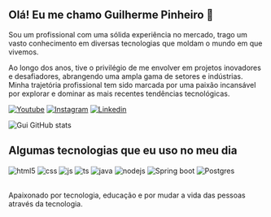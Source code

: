 ## Olá! Eu me chamo Guilherme Pinheiro 👋
Sou um profissional com uma sólida experiência no mercado, trago um vasto conhecimento em diversas tecnologias que moldam o mundo em que vivemos.

Ao longo dos anos, tive o privilégio de me envolver em projetos inovadores e desafiadores, abrangendo uma ampla gama de setores e indústrias. Minha trajetória profissional tem sido marcada por uma paixão incansável por explorar e dominar as mais recentes tendências tecnológicas.

[![Youtube](https://img.shields.io/badge/YouTube-FF0000?style=for-the-badge&logo=youtube&logoColor=white)](https://www.youtube.com/@code2532/featured)
[![Instagram](https://img.shields.io/badge/Instagram-E4405F?style=for-the-badge&logo=instagram&logoColor=white)](https://www.instagram.com/gui_ruchell/)
[![Linkedin](https://img.shields.io/badge/LinkedIn-0077B5?style=for-the-badge&logo=linkedin&logoColor=white)](https://www.linkedin.com/in/guilherme-pinheiro-b2399520b/)

![Gui GitHub stats](https://github-readme-stats.vercel.app/api?username=GuiRuchell&show_icons=true&theme=dracula&count_private=true)

## Algumas tecnologias que eu uso no meu dia

<div style="display: inline_block">
  <img align="center" alt="html5" src="https://img.shields.io/badge/HTML5-E34F26?style=for-the-badge&logo=html5&logoColor=white" />
  <img align="center" alt="css" src="https://img.shields.io/badge/CSS3-1572B6?style=for-the-badge&logo=css3&logoColor=white" />
  <img align="center" alt="js" src="https://img.shields.io/badge/JavaScript-F7DF1E?style=for-the-badge&logo=javascript&logoColor=black" />
  <img align="center" alt="ts" src="https://img.shields.io/badge/TypeScript-007ACC?style=for-the-badge&logo=typescript&logoColor=white" />
  <img align="center" alt="java" src= "https://img.shields.io/badge/Java-ED8B00?style=for-the-badge&logo=openjdk&logoColor=white" />
  <img align="center" alt="nodejs" src="https://img.shields.io/badge/Node.js-43853D?style=for-the-badge&logo=node.js&logoColor=white" />
  <img align="center" alt="Spring boot" src="https://img.shields.io/badge/Spring-6DB33F?style=for-the-badge&logo=spring&logoColor=white" />
  <img align="center" alt="Postgres" src="https://img.shields.io/badge/PostgreSQL-316192?style=for-the-badge&logo=postgresql&logoColor=white" />
</div><br/>

Apaixonado por tecnologia, educação e por mudar a vida das pessoas através da tecnologia.

